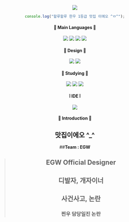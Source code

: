 <div align="center">
  <img src="https://capsule-render.vercel.app/api?type=soft&color=auto&height=150&section=header&text=choba&fontSize=70&animation=twinkling">

  ```javascript
  console.log("할루할루 한우 1등급 맛집 이에오 ^ㅁ^");
  ```

  #### 🤍 Main Languages 🤍
  <img src="https://img.shields.io/badge/HTML5-E34F26?style=flat&logo=HTML5&logoColor=white"/>
  <img src="https://img.shields.io/badge/CSS3-1572B6?style=flat&logo=CSS3&logoColor=white"/>
  <img src="https://img.shields.io/badge/JavaScript-F7DF1E?style=flat&logo=JavaScript&logoColor=white"/>
  <img src="https://img.shields.io/badge/Python-3776AB?style=flat&logo=Python&logoColor=white"/>

  #### 🖤 Design 🖤
  <img src="https://img.shields.io/badge/Adobe Photoshop-31A8FF?style=flat&logo=Adobe Photoshop&logoColor=white"/>
  <img src="https://img.shields.io/badge/Adobe Illustrator-FF9A00?style=flat&logo=Adobe Illustrator&logoColor=white"/>

  #### 🐰 Studying 🥕
  <img src="https://img.shields.io/badge/C-A8B9CC?style=flat&logo=C&logoColor=white"/>
  <img src="https://img.shields.io/badge/PHP-777BB4?style=flat&logo=PHP&logoColor=white"/>
  <img src="https://img.shields.io/badge/Adobe-#FF0000?style=lat&logo=Afobr&logoColor=white"/>

  #### ❕ IDE ❕
  <img src="https://img.shields.io/badge/VSCode-007ACC?style=flat&logo=Visual Studio Code&logoColor=white"/>
  
  #### 💜 Introduction 💜
  ## 맛집이에오 ^_^
  ##**Team : EGW**
  > ## EGW Official Designer
  > ## 디발자, 개자이너
  > ## 사건사고, 논란
  > ### 찐우 담당일진 논란
  > ### 
</div>
